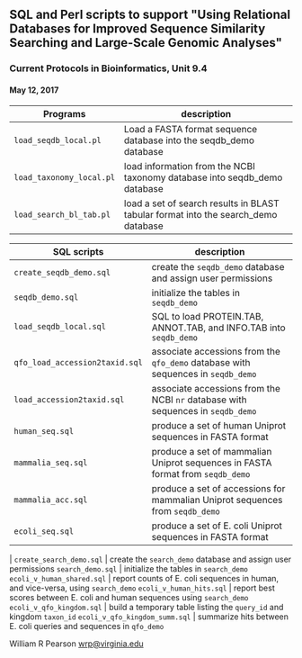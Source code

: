 ## SQL and Perl scripts to support "Using Relational Databases for Improved Sequence Similarity Searching and Large-Scale Genomic Analyses"
### Current Protocols in Bioinformatics, Unit 9.4

#### May 12, 2017

Programs | description
---------| -----------
`load_seqdb_local.pl` | Load a FASTA format sequence database into the seqdb_demo database
`load_taxonomy_local.pl` | load information from the NCBI taxonomy database into seqdb_demo database
`load_search_bl_tab.pl` | load a set of search results in BLAST tabular format into the search_demo database

SQL scripts | description
------------| -----------
`create_seqdb_demo.sql` | create the `seqdb_demo` database and assign user permissions
`seqdb_demo.sql` | initialize the tables in `seqdb_demo`
`load_seqdb_local.sql` | SQL to load PROTEIN.TAB, ANNOT.TAB, and INFO.TAB into `seqdb_demo`
`qfo_load_accession2taxid.sql` | associate accessions from the `qfo_demo` database with sequences in `seqdb_demo`
`load_accession2taxid.sql` | associate accessions from the NCBI `nr` database with sequences in `seqdb_demo`
`human_seq.sql` | produce a set of human Uniprot sequences in FASTA format
`mammalia_seq.sql` | produce a set of mammalian Uniprot sequences in FASTA format from `seqdb_demo`
`mammalia_acc.sql` | produce a set of accessions for mammalian Uniprot sequences from `seqdb_demo`
`ecoli_seq.sql` | produce a set of E. coli Uniprot sequences in FASTA format
 |
`create_search_demo.sql` | create the `search_demo` database and assign user permissions
`search_demo.sql` | initialize the tables in `search_demo`
`ecoli_v_human_shared.sql` | report counts of E. coli sequences in human, and vice-versa, using `search_demo`
`ecoli_v_human_hits.sql` | report best scores between E. coli and human sequences using `search_demo`
`ecoli_v_qfo_kingdom.sql` | build a temporary table listing the `query_id` and kingdom `taxon_id`
`ecoli_v_qfo_kingdom_summ.sql` | summarize hits between E. coli queries and sequences in `qfo_demo`

William R Pearson
wrp@virginia.edu
